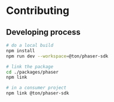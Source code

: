 # Contributing

## Developing process

```sh
# do a local build
npm install
npm run dev --workspace=@ton/phaser-sdk

# link the package
cd ./packages/phaser
npm link

# in a consumer project
npm link @ton/phaser-sdk
```
